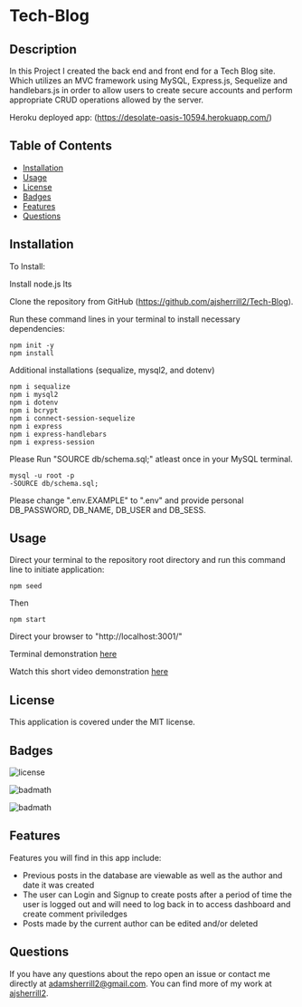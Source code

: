 # Tech-Blog

## Description

In this Project I created the back end and front end for a Tech Blog site. Which utilizes an MVC framework using MySQL, Express.js, Sequelize and handlebars.js in order to allow users to create secure accounts and perform appropriate CRUD operations allowed by the server.

Heroku deployed app:
(https://desolate-oasis-10594.herokuapp.com/)

## Table of Contents

- [Installation](#installation)
- [Usage](#usage)
- [License](#license)
- [Badges](#Badges)
- [Features](#Features)
- [Questions](#Questions)

## Installation

To Install:

Install node.js lts

Clone the repository from GitHub (https://github.com/ajsherrill2/Tech-Blog).

Run these command lines in your terminal to install necessary dependencies:

```
npm init -y
npm install
```

Additional installations (sequalize, mysql2, and dotenv)

```
npm i sequalize
npm i mysql2
npm i dotenv
npm i bcrypt
npm i connect-session-sequelize
npm i express
npm i express-handlebars
npm i express-session
```

Please Run "SOURCE db/schema.sql;" atleast once in your MySQL terminal.

```
mysql -u root -p
-SOURCE db/schema.sql;
```

Please change ".env.EXAMPLE" to ".env" and provide personal DB_PASSWORD, DB_NAME, DB_USER and DB_SESS.

## Usage

Direct your terminal to the repository root directory and run this command line to initiate application:

```
npm seed
```

Then

```
npm start
```

Direct your browser to "http://localhost:3001/"

Terminal demonstration [here](https://drive.google.com/file/d/1o_1B3Wm5yMKbVNdGeqd1olr6vcAP7isy/view)

Watch this short video demonstration [here](https://drive.google.com/file/d/1jTKvxYJ2jOR8X63Vfr8y7f1uv_X20_KL/view)

## License

This application is covered under the MIT license.

## Badges

![license](https://img.shields.io/badge/license-MIT-yellow.svg)

![badmath](https://img.shields.io/github/languages/top/lernantino/badmath)

![badmath](https://img.shields.io/github/repo-size/ajsherrill2/Tech-Blog)

## Features

Features you will find in this app include:

- Previous posts in the database are viewable as well as the author and date it was created
- The user can Login and Signup to create posts after a period of time the user is logged out and will need to log back in to access dashboard and create comment priviledges
- Posts made by the current author can be edited and/or deleted

## Questions

If you have any questions about the repo open an issue or contact me directly at adamsherrill2@gmail.com. You can find more of my work at [ajsherrill2](https://github.com/ajsherrill2/).